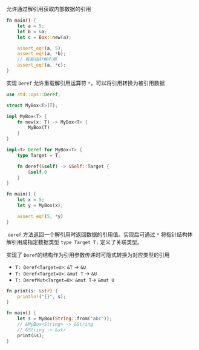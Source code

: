 允许通过解引用获取内部数据的引用

```rust
fn main() {
    let a = 5;
    let b = &a;
    let c = Box::new(a);

    assert_eq!(a, 5);
    assert_eq!(a, *b);
    // 智能指针解引用
    assert_eq!(a, *c);
}
```

实现 `Deref`​ 允许重载解引用运算符 `*`​，可以将引用转换为被引用数据

```rust
use std::ops::Deref;

struct MyBox<T>(T);

impl MyBox<T> {
    fn new(x: T) -> MyBox<T> {
        MyBox(T)
    }
}

impl<T> Deref for MyBox<T> {
    type Target = T;

    fn deref(&self) -> &Self::Target {
        &self.0
    }
}

fn main() {
    let x = 5;
    let y = MyBox(x);

    assert_eq!(5, *y)
}
```

​ `deref` ​ 方法返回一个解引用时返回数据的引用值。实现后可通过 `*` ​ 将指针结构体解引用成指定数据类型 `type Target T;` ​ 定义了关联类型。  

实现了 `Deref`​ 的结构作为引用参数传递时可隐式转换为对应类型的引用

- ​`T: Deref<Target=U>`​: `&T`​ -> `&U`​
- ​`T: Deref<Target=U>`​: `&mut T`​ -> `&U`​
- ​`T: DerefMut<Target=U>`​: `&mut T`​ -> `&mut U`​

```rust
fn print(s: &str) {
    println!("{}", s);
}

fn main() {
    let s = MyBox(String::from("abc"));
    // &MyBox<String> -> &String
    // &String -> &str
    print(&s);
}
```
